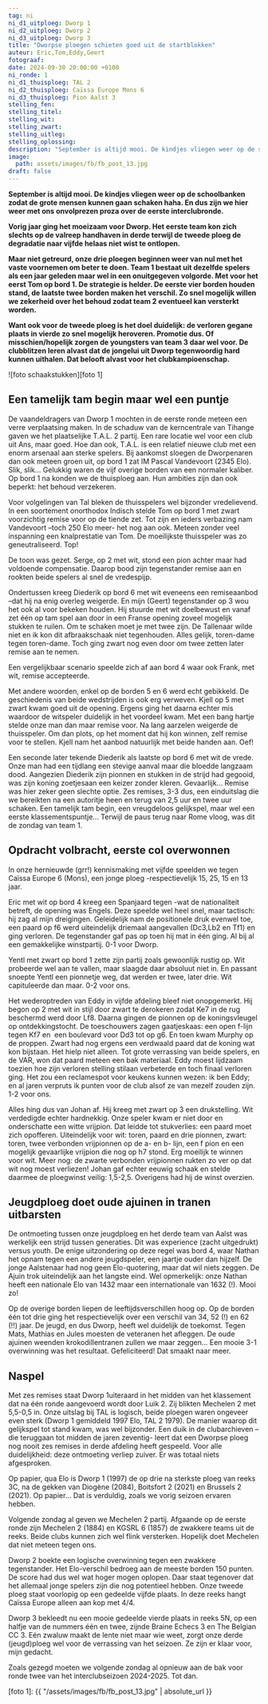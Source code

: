 ```yaml
---
tag: ni
ni_d1_uitploeg: Dworp 1
ni_d2_uitploeg: Dworp 2
ni_d3_uitploeg: Dworp 3
title: "Dworpse ploegen schieten goed uit de startblokken"
auteur: Eric,Tom,Eddy,Geert 
fotograaf: 
date: 2024-09-30 20:00:00 +0100
ni_ronde: 1
ni_d1_thuisploeg: TAL 2
ni_d2_thuisploeg: Caïssa Europe Mons 6 
ni_d3_thuisploeg: Pion Aalst 3
stelling_fen: 
stelling_titel: 
stelling_wit: 
stelling_zwart: 
stelling_uitleg: 
stelling_oplossing: 
description: "September is altijd mooi. De kindjes vliegen weer op de schoolbanken zodat de grote mensen kunnen gaan schaken haha."
image:
  path: assets/images/fb/fb_post_13.jpg
draft: false
---
```

**September is altijd mooi. De kindjes vliegen weer op de schoolbanken zodat de grote mensen kunnen gaan schaken haha. En dus zijn we hier weer met ons onvolprezen proza over de eerste interclubronde.**<!--more-->

**Vorig jaar ging het moeizaam voor Dworp. Het eerste team kon zich slechts op de valreep handhaven in derde terwijl de tweede ploeg de degradatie naar vijfde helaas niet wist te ontlopen.**

**Maar niet getreurd, onze drie ploegen beginnen weer van nul met het vaste voornemen om beter te doen. Team 1 bestaat uit dezelfde spelers als een jaar geleden maar wel in een onuitgegeven volgorde. Met voor het eerst Tom op bord 1. De strategie is helder. De eerste vier borden houden stand, de laatste twee borden maken het verschil. Zo snel mogelijk willen we zekerheid over het behoud zodat team 2 eventueel kan versterkt worden.**

**Want ook voor de tweede ploeg is het doel duidelijk: de verloren gegane plaats in vierde zo snel mogelijk heroveren. Promotie dus. Of misschien/hopelijk zorgen de youngsters van team 3 daar wel voor. De clubblitzen leren alvast dat de jongelui uit Dworp tegenwoordig hard kunnen uithalen. Dat belooft alvast voor het clubkampioenschap.**

![foto schaakstukken][foto 1]

## Een tamelijk tam begin maar wel een puntje

De vaandeldragers van Dworp 1 mochten in de eerste ronde meteen een verre verplaatsing maken. In de schaduw van de kerncentrale van Tihange gaven we het plaatselijke T.A.L. 2 partij. Een rare locatie wel voor een club uit Ans, maar goed. Hoe dan ook, T.A.L. is een relatief nieuwe club met een enorm arsenaal aan sterke spelers. Bij aankomst sloegen de Dworpenaren dan ook meteen groen uit, op bord 1 zat IM Pascal Vandevoort (2345 Elo). Slik, slik... Gelukkig waren de vijf overige borden van een normaler kaliber. Op bord 1 na konden we de thuisploeg aan. Hun ambities zijn dan ook beperkt: het behoud verzekeren.

Voor volgelingen van Tal bleken de thuisspelers wel bijzonder vredelievend. In een soortement onorthodox Indisch stelde Tom op bord 1 met zwart voorzichtig remise voor op de tiende zet. Tot zijn en ieders verbazing nam Vandevoort –toch 250 Elo meer- het nog aan ook. Meteen zonder veel inspanning een knalprestatie van Tom. De moeilijkste thuisspeler was zo geneutraliseerd. Top!

De toon was gezet. Serge, op 2 met wit, stond een pion achter maar had voldoende compensatie. Daarop bood zijn tegenstander remise aan en rookten beide spelers al snel de vredespijp.

Ondertussen kreeg Diederik op bord 6 met wit eveneens een remiseaanbod –dat hij na enig overleg weigerde. En mijn (Geert) tegenstander op 3 wou het ook al voor bekeken houden. Hij stuurde met wit doelbewust en vanaf zet één op tam spel aan door in een Franse opening zoveel mogelijk stukken te ruilen. Om te schaken moet je met twee zijn. De Tallenaar wilde niet en ik kon dit afbraakschaak niet tegenhouden.  Alles gelijk, toren-dame tegen toren-dame. Toch ging zwart nog even door om twee zetten later remise aan te nemen.

Een vergelijkbaar scenario speelde zich af aan bord 4 waar ook Frank, met wit, remise accepteerde.

Met andere woorden, enkel op de borden 5 en 6 werd echt gebikkeld. De geschiedenis van beide wedstrijden is ook erg verweven. Kjell op 5 met zwart kwam goed uit de opening. Ergens ging het daarna echter mis waardoor de witspeler duidelijk in het voordeel kwam. Met een bang hartje stelde onze man dan maar remise voor. Na lang aarzelen weigerde de thuisspeler. Om dan plots, op het moment dat hij kon winnen, zelf remise voor te stellen. Kjell nam het aanbod natuurlijk met beide handen aan. Oef!

Een seconde later tekende Diederik als laatste op bord 6 met wit de vrede. Onze man had een tijdlang een stevige aanval maar die bloedde langzaam dood. Aangezien Diederik zijn pionnen en stukken in de strijd had gegooid, was zijn koning zoetjesaan een keizer zonder kleren. Gevaarlijk... Remise was hier zeker geen slechte optie. Zes remises, 3-3 dus, een einduitslag die we bereikten na een autoritje heen en terug van 2,5 uur en twee uur schaken. Een tamelijk tam begin, een vreugdeloos gelijkspel, maar wel een eerste klassementspuntje... Terwijl de paus terug naar Rome vloog, was dit de zondag van team 1.

## Opdracht volbracht, eerste col overwonnen

In onze hernieuwde (grr!) kennismaking met vijfde speelden we tegen Caïssa Europe 6 (Mons), een jonge ploeg -respectievelijk 15, 25, 15 en 13 jaar.

Eric met wit op bord 4 kreeg een Spanjaard tegen -wat de nationaliteit betreft, de opening was Engels. Deze speelde wel heel snel, maar tactisch: hij zag al mijn dreigingen. Geleidelijk nam de positionele druk evenwel toe, een paard op f6 werd uiteindelijk driemaal aangevallen (Dc3,Lb2 en Tf1) en ging verloren. De tegenstander gaf pas op toen hij mat in één ging. Al bij al een gemakkelijke winstpartij. 0-1 voor Dworp.

Yentl met zwart op bord 1 zette zijn partij zoals gewoonlijk rustig op. Wit probeerde wel aan te vallen, maar slaagde daar absoluut niet in. En passant snoepte Yentl een pionnetje weg, dat werden er twee, later drie. Wit capituleerde dan maar. 0-2 voor ons.

Het wederoptreden van Eddy in vijfde afdeling bleef niet onopgemerkt. Hij begon op 2 met wit in stijl door zwart te derokeren zodat Ke7 in de rug beschermd werd door Lf8. Daarna gingen de pionnen op de koningsvleugel op ontdekkingstocht. De toeschouwers zagen gaatjeskaas: een open f-lijn tegen Kf7 en  een boulevard voor Dd3 tot op g6. En toen kwam Murphy op de proppen. Zwart had nog ergens een verdwaald paard dat de koning wat kon bijstaan. Het hielp niet alleen. Tot grote verrassing van beide spelers, en de VAR, won dat paard meteen een bak materiaal. Eddy moest lijdzaam toezien hoe zijn verloren stelling stilaan verbeterde en toch finaal verloren ging. Het zou een reclamespot voor keukens kunnen wezen: ik ben Eddy; en al jaren verpruts ik punten voor de club alsof ze van mezelf zouden zijn. 1-2 voor ons.

Alles hing dus van Johan af. Hij kreeg met zwart op 3 een drukstelling. Wit verdedigde echter hardnekkig. Onze speler kwam er niet door en onderschatte een witte vrijpion. Dat leidde tot stukverlies: een paard moet zich opofferen. Uiteindelijk voor wit: toren, paard en drie pionnen, zwart: toren, twee verbonden vrijpionnen op de a- en b- lijn, een f pion en een mogelijk gevaarlijke vrijpion die nog op h7 stond. Erg moeilijk te winnen voor wit. Meer nog: de zwarte verbonden vrijpionnen rukten zo ver op dat wit nog moest verliezen! Johan gaf echter eeuwig schaak en stelde daarmee de ploegwinst veilig: 1,5-2,5. Overigens had hij de winst overzien.

## Jeugdploeg doet oude ajuinen in tranen uitbarsten

De ontmoeting tussen onze jeugdploeg en het derde team van Aalst was werkelijk een strijd tussen generaties. Dit was experience (zacht uitgedrukt) versus youth. De enige uitzondering op deze regel was bord 4, waar Nathan het opnam tegen een andere jeugdspeler, een jaartje ouder dan hijzelf. De jonge Aalstenaar had nog geen Elo-quotering, maar dat wil niets zeggen. De Ajuin trok uiteindelijk aan het langste eind. Wel opmerkelijk: onze Nathan heeft een nationale Elo van 1432 maar een internationale van 1632 (!). Mooi zo!

Op de overige borden liepen de leeftijdsverschillen hoog op. Op de borden één tot drie ging het respectievelijk over een verschil van 34, 52 (!) en 62 (!!) jaar. De jeugd, en dus Dworp, heeft wel duidelijk de toekomst. Tegen Mats, Mathias en Jules moesten de veteranen het afleggen. De oude ajuinen weenden krokodillentranen zullen we maar zeggen... Een mooie 3-1 overwinning was het resultaat. Gefeliciteerd! Dat smaakt naar meer.

## Naspel

Met zes remises staat Dworp 1uiteraard in het midden van het klassement dat na één ronde aangevoerd wordt door Luik 2. Zij blikten Mechelen 2 met 5,5-0,5 in. Onze uitslag bij TAL is logisch, beide ploegen waren ongeveer even sterk (Dworp 1 gemiddeld 1997 Elo, TAL 2 1979). De manier waarop dit gelijkspel tot stand kwam, was wel bijzonder. Een duik in de clubarchieven –die teruggaan tot midden de jaren zeventig- leert dat een Dworpse ploeg nog nooit zes remises in derde afdeling heeft gespeeld.  Voor alle duidelijkheid: deze ontmoeting verliep zuiver. Er was totaal niets afgesproken.

Op papier, qua Elo is Dworp 1 (1997)  de op drie na sterkste ploeg van reeks 3C, na de gekken van Diogène (2084), Boitsfort 2 (2021) en Brussels 2 (2021). Op papier... Dat is verduldig, zoals we vorig seizoen ervaren hebben.

Volgende zondag al geven we Mechelen 2 partij. Afgaande op de eerste ronde zijn Mechelen 2 (1884) en KGSRL 6 (1857) de zwakkere teams uit de reeks. Beide clubs kunnen zich wel flink versterken. Hopelijk doet Mechelen dat niet meteen tegen ons.

Dworp 2 boekte een logische overwinning tegen een zwakkere tegenstander. Het Elo-verschil bedroeg aan de meeste borden 150 punten. De score had dus wel wat hoger mogen oplopen. Daar staat tegenover dat het allemaal jonge spelers zijn die nog potentieel hebben. Onze tweede ploeg staat voorlopig op een gedeelde vijfde plaats. In deze reeks hangt Caïssa Europe alleen aan kop met 4/4.

Dworp 3 bekleedt nu een mooie gedeelde vierde plaats in reeks 5N, op een halfje van de nummers één en twee, zijnde Braine Echecs 3 en The Belgian CC 3. Eén zwaluw maakt de lente niet maar wie weet, zorgt onze derde (jeugd)ploeg wel voor de verrassing van het seizoen. Ze zijn er klaar voor, mijn gedacht.

Zoals gezegd moeten we volgende zondag al opnieuw aan de bak voor ronde twee van het interclubseizoen 2024-2025. Tot dan.

[foto 1]: {{ "/assets/images/fb/fb_post_13.jpg" | absolute_url }}
